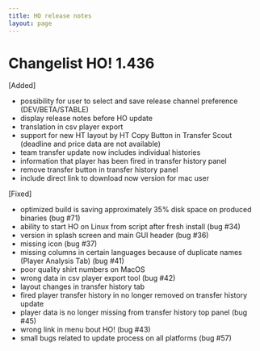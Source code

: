 ```yaml
---
title: HO release notes
layout: page
---
```


Changelist HO! 1.436
====================
[Added]
- possibility for user to select and save release channel preference (DEV/BETA/STABLE)
- display release notes before HO update
- translation in csv player export
- support for new HT layout by HT Copy Button in Transfer Scout (deadline and price data are not available)
- team transfer update now includes individual histories
- information that player has been fired in transfer history panel
- remove transfer button in transfer history panel
- include direct link to download now version for mac user

[Fixed]
- optimized build is saving approximately 35% disk space on produced binaries (bug #71)
- ability to start HO on Linux from script after fresh install (bug #34)
- version in splash screen and main GUI header (bug #36)
- missing icon (bug #37)
- missing columns in certain languages because of duplicate names (Player Analysis Tab) (bug #41)
- poor quality shirt numbers on MacOS
- wrong data in csv player export tool  (bug #42)
- layout changes in transfer history tab
- fired player transfer history in no longer removed on transfer history update
- player data is no longer missing from transfer history top panel  (bug #45)
- wrong link in menu bout HO!  (bug #43)
- small bugs related to update process on all platforms (bug #57)